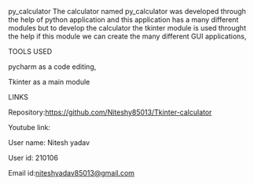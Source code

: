 py_calculator The calculator named py_calculator was developed through the help of python application and 
this application has a many different modules but to develop the calculator the tkinter module is used throught 
the help if this module we can create the many different GUI applications,

TOOLS USED

pycharm as a code editing, 

Tkinter as a main module

LINKS

Repository:https://github.com/Niteshy85013/Tkinter-calculator

Youtube link:

User name: Nitesh yadav

User id: 210106


Email id:niteshyadav85013@gmail.com  
